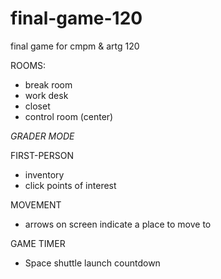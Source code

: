 # final-game-120
final game for cmpm &amp; artg 120

ROOMS:
- break room
- work desk
- closet
- control room (center)

*GRADER MODE*

FIRST-PERSON
- inventory
- click points of interest

MOVEMENT
- arrows on screen indicate a place to move to

GAME TIMER
- Space shuttle launch countdown

